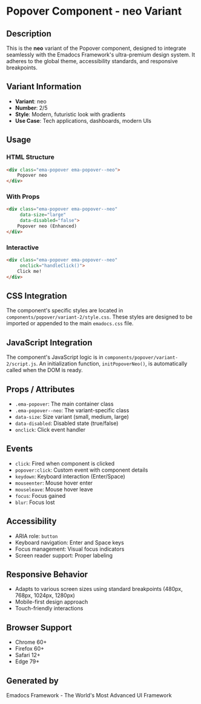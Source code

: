 # Popover Component - neo Variant

## Description
This is the **neo** variant of the Popover component, designed to integrate seamlessly with the Emadocs Framework's ultra-premium design system. It adheres to the global theme, accessibility standards, and responsive breakpoints.

## Variant Information
- **Variant**: neo
- **Number**: 2/5
- **Style**: Modern, futuristic look with gradients
- **Use Case**: Tech applications, dashboards, modern UIs

## Usage

### HTML Structure
```html
<div class="ema-popover ema-popover--neo">
    Popover neo
</div>
```

### With Props
```html
<div class="ema-popover ema-popover--neo" 
     data-size="large" 
     data-disabled="false">
    Popover neo (Enhanced)
</div>
```

### Interactive
```html
<div class="ema-popover ema-popover--neo" 
     onclick="handleClick()">
    Click me!
</div>
```

## CSS Integration
The component's specific styles are located in `components/popover/variant-2/style.css`. These styles are designed to be imported or appended to the main `emadocs.css` file.

## JavaScript Integration
The component's JavaScript logic is in `components/popover/variant-2/script.js`. An initialization function, `initPopoverNeo()`, is automatically called when the DOM is ready.

## Props / Attributes
- `.ema-popover`: The main container class
- `.ema-popover--neo`: The variant-specific class
- `data-size`: Size variant (small, medium, large)
- `data-disabled`: Disabled state (true/false)
- `onclick`: Click event handler

## Events
- `click`: Fired when component is clicked
- `popover:click`: Custom event with component details
- `keydown`: Keyboard interaction (Enter/Space)
- `mouseenter`: Mouse hover enter
- `mouseleave`: Mouse hover leave
- `focus`: Focus gained
- `blur`: Focus lost

## Accessibility
- ARIA role: `button`
- Keyboard navigation: Enter and Space keys
- Focus management: Visual focus indicators
- Screen reader support: Proper labeling

## Responsive Behavior
- Adapts to various screen sizes using standard breakpoints (480px, 768px, 1024px, 1280px)
- Mobile-first design approach
- Touch-friendly interactions

## Browser Support
- Chrome 60+
- Firefox 60+
- Safari 12+
- Edge 79+

## Generated by
Emadocs Framework - The World's Most Advanced UI Framework
